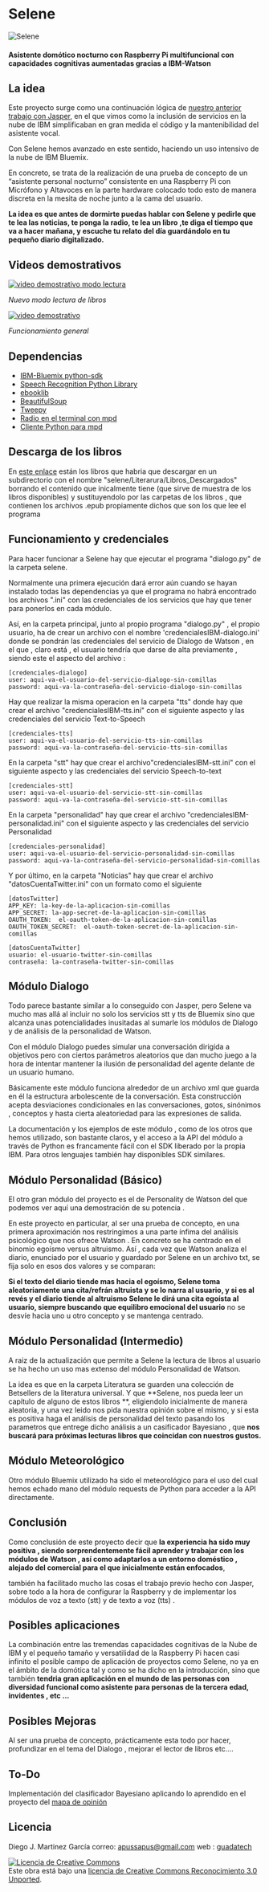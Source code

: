 Selene
======

![Selene](http://www.guadatech.com/wp-content/uploads/2016/04/selene.jpg)

#### Asistente domótico nocturno con Raspberry Pi multifuncional con capacidades cognitivas aumentadas gracias a IBM-Watson


La idea
--------
Este proyecto surge como una continuación lógica de 
[nuestro anterior trabajo con Jasper](https://github.com/vencejo/reconocimiento-de-voz-con-RaspberryPi), 
en el que vimos como la inclusión de servicios en la nube de IBM simplificaban en gran medida 
el código y la mantenibilidad del asistente vocal.

Con Selene hemos avanzado en este sentido, haciendo  un uso intensivo de la nube de IBM Bluemix.

En concreto, se trata de  la realización de una prueba de concepto de un “asistente personal nocturno” 
consistente en una Raspberry Pi con Micrófono y Altavoces en la parte hardware colocado todo esto 
de manera discreta en la mesita de noche junto a la cama del usuario.

**La idea es que antes de dormirte puedas hablar con Selene y pedirle que te lea las noticias, 
te ponga la radio, te lea un libro ,te diga el tiempo que va a hacer mañana, 
y escuche tu relato del día guardándolo en tu pequeño diario digitalizado.**


Videos demostrativos
--------------------

[![video demostrativo modo lectura](https://img.youtube.com/vi/cs2oBUR-p8o/0.jpg)](https://www.youtube.com/watch?v=cs2oBUR-p8o)

*Nuevo modo lectura de libros*



[![video demostrativo](https://img.youtube.com/vi/uigE7JxHXR4/0.jpg)](https://www.youtube.com/watch?v=uigE7JxHXR4)

*Funcionamiento general*


Dependencias
------------

* [IBM-Bluemix python-sdk](https://github.com/watson-developer-cloud/python-sdk)
* [Speech Recognition Python Library](https://github.com/Uberi/speech_recognition)
* [ebooklib](https://github.com/aerkalov/ebooklib)
* [BeautifulSoup](https://www.crummy.com/software/BeautifulSoup/bs4/doc/)
* [Tweepy](https://github.com/tweepy/tweepy)
* [Radio en el terminal con mpd](http://www.morethanfunctional.org/raspberry-pi-webradio-mpd-mpc-via-linux-shell-droid-android/)
* [Cliente Python para mpd](https://github.com/Mic92/python-mpd2)


Descarga de los libros
----------------------
En [este enlace](https://www.dropbox.com/sh/9h29ainsprsyltj/AAA2w9vhmYbAxx9U8t8Q9WYba?dl=0) 
están los libros que habria que descargar en un subdirectorio con el nombre 
"selene/Literarura/Libros_Descargados" borrando el contenido que inicalmente tiene (que sirve de muestra de los 
libros disponibles) y sustituyendolo por las carpetas de los libros , que contienen los archivos
.epub propiamente dichos que son los que lee el programa


Funcionamiento y credenciales
-----------------------------
Para hacer funcionar a Selene hay que ejecutar el programa "dialogo.py" de la carpeta selene.

Normalmente una primera ejecución dará error aún cuando se hayan instalado todas las 
dependencias ya que el programa no habrá encontrado los archivos ".ini" con las credenciales
de los servicios que hay que tener para ponerlos en cada módulo.

Así, en la carpeta principal, junto al propio programa "dialogo.py" , el propio usuario, ha
de crear un archivo con el nombre 'credencialesIBM-dialogo.ini' donde se pondrán las 
credenciales del servicio de Dialogo de Watson , en el que , claro está , el usuario tendría 
que darse de alta previamente , siendo este el aspecto del archivo :

    [credenciales-dialogo]
    user: aqui-va-el-usuario-del-servicio-dialogo-sin-comillas
    password: aqui-va-la-contraseña-del-servicio-dialogo-sin-comillas


Hay que realizar la misma operacion en la carpeta "tts" donde hay que crear el archivo
"credencialesIBM-tts.ini" con el siguiente aspecto y las credenciales del servicio Text-to-Speech

    [credenciales-tts]
    user: aqui-va-el-usuario-del-servicio-tts-sin-comillas
    password: aqui-va-la-contraseña-del-servicio-tts-sin-comillas


En la carpeta "stt"  hay que crear el archivo"credencialesIBM-stt.ini" con el siguiente 
aspecto y las credenciales del servicio Speech-to-text

    [credenciales-stt]
    user: aqui-va-el-usuario-del-servicio-stt-sin-comillas
    password: aqui-va-la-contraseña-del-servicio-stt-sin-comillas
    
En la carpeta "personalidad"  hay que crear el archivo "credencialesIBM-personalidad.ini" 
con el siguiente aspecto y las credenciales del servicio Personalidad

    [credenciales-personalidad]
    user: aqui-va-el-usuario-del-servicio-personalidad-sin-comillas
    password: aqui-va-la-contraseña-del-servicio-personalidad-sin-comillas

Y por último, en la carpeta "Noticias" hay que crear el archivo "datosCuentaTwitter.ini" con un formato
como el siguiente

    [datosTwitter]
    APP_KEY: la-key-de-la-aplicacion-sin-comillas
    APP_SECRET: la-app-secret-de-la-aplicacion-sin-comillas
    OAUTH_TOKEN:  el-oauth-token-de-la-aplicacion-sin-comillas
    OAUTH_TOKEN_SECRET:  el-oauth-token-secret-de-la-aplicacion-sin-comillas

    [datosCuentaTwitter]
    usuario: el-usuario-twitter-sin-comillas
    contraseña: la-contraseña-twitter-sin-comillas


Módulo Dialogo
--------------
Todo parece bastante similar  a lo conseguido con Jasper, pero Selene va mucho mas allá al incluir no solo los servicios stt y tts de Bluemix 
sino que alcanza unas potencialidades inusitadas al sumarle los módulos de Dialogo y de análisis de la personalidad de Watson.

Con el módulo Dialogo puedes simular una conversación dirigida a objetivos pero 
con ciertos parámetros aleatorios que dan mucho juego a la hora de intentar mantener 
la ilusión de personalidad del agente delante de un usuario humano.

Básicamente este módulo funciona alrededor de un archivo xml que guarda en él la estructura 
arbolescente de la conversación. Esta construcción acepta desviaciones condicionales 
en las conversaciones, gotos, sinónimos , conceptos y hasta cierta aleatoriedad 
para las expresiones de salida.

La documentación y los ejemplos de este módulo , 
como de los otros que hemos utilizado, son bastante claros, y el acceso a la API del módulo 
a través de Python es francamente fácil  con el SDK liberado por la propia IBM. 
Para otros lenguajes también hay disponibles SDK similares.


Módulo Personalidad (Básico)
-----------------------------
El otro gran módulo del proyecto es el de Personality de Watson del que podemos ver aquí 
una demostración de su potencia .

En este proyecto en particular, al ser una prueba de concepto, en una primera aproximación
nos  restringimos a una parte ínfima del análisis psicológico que nos ofrece Watson . 
En concreto se ha centrado en el binomio egoísmo versus altruismo. 
Así , cada vez que Watson analiza el diario, enunciado por el usuario y guardado por Selene
en un archivo txt, se  fija solo en esos dos valores y se comparan:
 
**Si el texto del diario tiende mas hacia el egoísmo, Selene toma aleatoriamente 
una cita/refrán altruista y se lo narra al usuario, y si es al revés y el diario tiende 
al altruismo Selene le dirá una cita egoísta al usuario, 
siempre buscando que  equilibro emocional del usuario** no se desvíe hacia uno u  otro concepto 
y se mantenga centrado.


Módulo Personalidad (Intermedio)
--------------------------------
A raiz de la actualización que permite a Selene la lectura de libros al usuario se ha hecho un 
uso mas extenso del módulo Personalidad de Watson.

La idea es que en la carpeta Literatura se guarden una colección de Betsellers de la literatura
universal. Y que **Selene, nos pueda leer un capítulo de alguno de estos libros **, eligiendolo
inicialmente de manera aleatoria, y una vez leido nos pida nuestra opinión sobre el mismo, y si esta
es positiva haga el análisis de personalidad del texto pasando los parametros que entrege dicho
análisis a un casificador Bayesiano , que **nos buscará para próximas lecturas libros que coincidan
con nuestros gustos.**


Módulo Meteorológico
--------------------
Otro módulo Bluemix utilizado ha sido el meteorológico para el uso del cual hemos echado mano 
del módulo requests de Python para acceder a la API directamente.


Conclusión
----------
Como conclusión de este proyecto decir que **la experiencia ha sido muy positiva , 
siendo sorprendentemente fácil aprender y trabajar con los módulos de Watson , 
así como adaptarlos a un entorno doméstico , alejado del comercial para el 
que inicialmente están enfocados**,

también ha facilitado mucho las cosas el trabajo previo hecho con Jasper, 
sobre todo a la hora de configurar la Raspberry y 
de implementar los módulos de voz a texto (stt) y de texto a voz (tts) .


Posibles aplicaciones
---------------------
La combinación entre las tremendas capacidades cognitivas de la Nube de IBM y el pequeño
tamaño y versatilidad de la Raspberry Pi hacen casi infinito el posible campo de aplicación
de proyectos como Selene, no ya en el ámbito de la domótica tal y como se ha dicho en la 
introducción, sino que también **tendria gran aplicación  en el mundo de las personas con 
diversidad funcional como asistente para personas de la tercera edad, invidentes , etc ...**


Posibles Mejoras
----------------
Al ser una prueba de concepto, prácticamente esta todo por hacer,  profundizar en
el tema del Dialogo , mejorar el lector de libros etc....


To-Do
-----
Implementación del clasificador Bayesiano aplicando lo aprendido en el proyecto del 
[mapa de opinión](http://www.guadatech.com/mapa-de-opinion-en-twitter-con-python-y-minecraft/)


Licencia
--------

Diego J. Martinez García 
correo: apussapus@gmail.com 
web : [guadatech](http://www.guadatech.com)

<a rel="license" href="http://creativecommons.org/licenses/by/3.0/deed.es_ES"><img alt="Licencia de Creative Commons" style="border-width:0" src="http://i.creativecommons.org/l/by/3.0/88x31.png" /></a><br />
Este obra está bajo una <a rel="license" href="http://creativecommons.org/licenses/by/3.0/deed.es_ES">licencia de Creative Commons Reconocimiento 3.0 Unported</a>.


